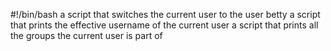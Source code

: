 #!/bin/bash
a script that switches the current user to the user betty
a script that prints the effective username of the current user
a script that prints all the groups the current user is part of
